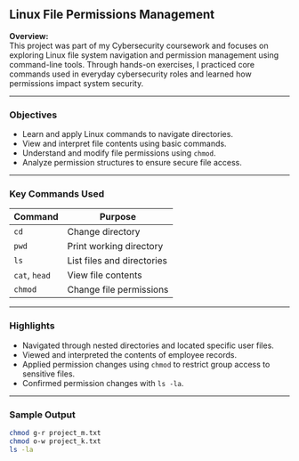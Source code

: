 ## Linux File Permissions Management

**Overview:**  
This project was part of my Cybersecurity coursework and focuses on exploring Linux file system navigation and permission management using command-line tools. Through hands-on exercises, I practiced core commands used in everyday cybersecurity roles and learned how permissions impact system security.

---

### Objectives

- Learn and apply Linux commands to navigate directories.
- View and interpret file contents using basic commands.
- Understand and modify file permissions using `chmod`.
- Analyze permission structures to ensure secure file access.

---

### Key Commands Used

| Command | Purpose |
|---------|---------|
| `cd`    | Change directory |
| `pwd`   | Print working directory |
| `ls`    | List files and directories |
| `cat`, `head` | View file contents |
| `chmod` | Change file permissions |

---

### Highlights

- Navigated through nested directories and located specific user files.
- Viewed and interpreted the contents of employee records.
- Applied permission changes using `chmod` to restrict group access to sensitive files.
- Confirmed permission changes with `ls -la`.

---

### Sample Output

```bash
chmod g-r project_m.txt
chmod o-w project_k.txt
ls -la
